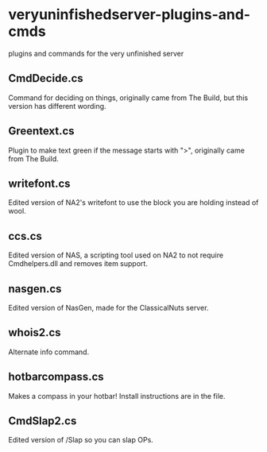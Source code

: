 # veryuninfishedserver-plugins-and-cmds
plugins and commands for the very unfinished server

## CmdDecide.cs
Command for deciding on things, originally came from The Build, but this version has different wording.
## Greentext.cs
Plugin to make text green if the message starts with ">", originally came from The Build.
## writefont.cs
Edited version of NA2's writefont to use the block you are holding instead of wool.
## ccs.cs
Edited version of NAS, a scripting tool used on NA2 to not require Cmdhelpers.dll and removes item support.
## nasgen.cs
Edited version of NasGen, made for the ClassicalNuts server.
## whois2.cs
Alternate info command.
## hotbarcompass.cs
Makes a compass in your hotbar! Install instructions are in the file.
## CmdSlap2.cs
Edited version of /Slap so you can slap OPs.
